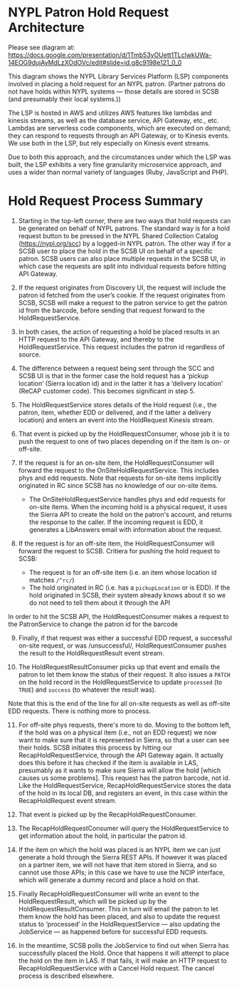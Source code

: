# NYPL Patron Hold Request Architecture

Please see diagram at: https://docs.google.com/presentation/d/1Tmb53yOUett1TLclwkUWa-14EOG9dujAyMdLzXOdOVc/edit#slide=id.g8c9198e121_0_0

This diagram shows the NYPL Library Services Platform (LSP) components involved in placing a hold request for an NYPL patron. (Partner patrons do not have holds within NYPL systems — those details are stored in SCSB (and presumably their local systems.))

The LSP is hosted in AWS and utilizes AWS features like lambdas and kinesis streams, as well as the database service, API Gateway, etc., etc. Lambdas are serverless code components, which are executed on demand; they can respond to requests through an API Gateway, or to Kinesis events. We use both in the LSP, but rely especially on Kinesis event streams.

Due to both this approach, and the circumstances under which the LSP was built, the LSP exhibits a very fine granularity microservice approach, and uses a wider than normal variety of languages (Ruby, JavaScript and PHP).

# Hold Request Process Summary

1. Starting in the top-left corner, there are two ways that hold requests can be generated on behalf of NYPL patrons. The standard way is for a hold request button to be pressed in the NYPL Shared Collection Catalog (https://nypl.org/scc) by a logged-in NYPL patron. The other way if for a SCSB user to place the hold in the SCSB UI on behalf of a specific patron. SCSB users can also place multiple requests in the SCSB UI, in which case the requests are split into individual requests before hitting API Gateway.

2. If the request originates from Discovery UI, the request will include the patron id fetched from the user’s cookie. If the request originates from SCSB, SCSB will make a request to the patron service to get the patron id from the barcode, before sending that request forward to the HoldRequestService.

3. In both cases, the action of requesting a hold be placed results in an HTTP request to the API Gateway, and thereby to the HoldRequestService. This request includes the patron id regardless of source.

4. The difference between a request being sent through the SCC and SCSB UI is that in the former case the hold request has a ‘pickup location’ (Sierra location id) and in the latter it has a ‘delivery location’ (ReCAP customer code). This becomes significant in step 5.

5. The HoldRequestService stores details of the Hold request (i.e., the patron, item, whether EDD or delivered, and if the latter a delivery location) and enters an event into the HoldRequest Kinesis stream.

6. That event is picked up by the HoldRequestConsumer, whose job it is to push the request to one of two places depending on if the item is on- or off-site.

7. If the request is for an on-site item, the HoldRequestConsumer will forward the request to the OnSiteHoldRequestService. This includes phys and edd requests. Note that requests for on-site items implicitly originated in RC since SCSB has no knowledge of our on-site items.

   * The OnSiteHoldRequestService handles phys and edd requests for on-site items. When the incoming hold is a physical request, it uses the Sierra API to create the hold on the patron's account, and returns the response to the caller. If the incoming request is EDD, it generates a LibAnswers email with information about the request.

8. If the request is for an off-site item, the HoldRequestConsumer will forward the request to SCSB. Critiera for pushing the hold request to SCSB:
   - The request is for an off-site item (i.e. an item whose location id matches `/^rc/`)
   - The hold originated in RC (i.e. has a `pickupLocation` or is EDD). If the hold originated in SCSB, their system already knows about it so we do not need to tell them about it through the API

In order to hit the SCSB API, the HoldRequestConsumer makes a request to the PatronService to change the patron id for the barcode

9. Finally, if that request was either a successful EDD request, a successful on-site request, or was /unsuccessful/, HoldRequestConsumer pushes the result to the HoldRequestResult event stream.

10. The HoldRequestResultConsumer picks up that event and emails the patron to let them know the status of their request. It also issues a `PATCH` on the hold record in the HoldRequestService to update `processed` (to `TRUE`) and `success` (to whatever the result was).

Note that this is the end of the line for all on-site requests as well as off-site EDD requests. There is nothing more to process.

11. For off-site phys requests, there's more to do. Moving to the bottom left, if the hold was on a physical item (i.e., not an EDD request) we now want to make sure that it is represented in Sierra, so that a user can see their holds. SCSB initiates this process by hitting our RecapHoldRequestService, through the API Gateway again. It actually does this before it has checked if the item is available in LAS, presumably as it wants to make sure Sierra will allow the hold [which causes us some problems]. This request has the patron barcode, not id. Like the HoldRequestService, RecapHoldRequestService stores the data of the hold in its local DB, and registers an event, in this case within the RecapHoldRequest event stream.

12. That event is picked up by the RecapHoldRequestConsumer.

13. The RecapHoldRequestConsumer will query the HoldRequestService to get information about the hold, in particular the patron id.

14. If the item on which the hold was placed is an NYPL item we can just generate a hold through the Sierra REST APIs. If however it was placed on a partner item, we will not have that item stored in Sierra, and so cannot use those APIs; in this case we have to use the NCIP interface, which will generate a dummy record and place a hold on that.

15. Finally RecapHoldRequestConsumer will write an event to the HoldRequestResult, which will be picked up by the HoldRequestResultConsumer. This in turn will email the patron to let them know the hold has been placed, and also to update the request status to ‘processed’ in the HoldRequestService — also updating the JobService — as happened before for successful EDD requests.

16. In the meantime, SCSB polls the JobService to find out when Sierra has successfully placed the Hold. Once that happens it will attempt to place the hold on the item in LAS. If that fails, it will make an HTTP request to RecapHoldRequestService with a Cancel Hold request. The cancel process is described elsewhere.
